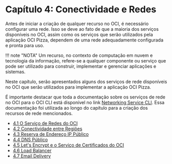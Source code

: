 # Capítulo 4: Conectividade e Redes
Antes de iniciar a criação de qualquer recurso no OCI, é necessário configurar uma rede. Isso se deve ao fato de que a maioria dos serviços disponíveis no OCI, assim como os serviços que serão utilizados pela aplicação OCI Pizza, dependem de uma rede adequadamente configurada e pronta para uso.

!!! note "NOTA"
    Um recurso, no contexto de computação em nuvem e tecnologia da informação, refere-se a qualquer componente ou serviço que pode ser utilizado para construir, implementar e gerenciar aplicações e sistemas.

Neste capítulo, serão apresentados alguns dos serviços de rede disponíveis no OCI que serão utilizados para implementar a aplicação OCI Pizza.

É importante destacar que toda a documentação sobre os serviços de rede no OCI para o OCI CLI está disponível no link [Networking Service CLI](https://docs.oracle.com/en-us/iaas/tools/oci-cli/3.50.2/oci_cli_docs/cmdref/network.html). Essa documentação foi utilizada ao longo do capítulo para a criação dos recursos de rede mencionados.

- [4.1 O Serviço de Redes do OCI](../chapter-4/network.md)
- [4.2 Conectividade entre Regiões](../chapter-4/regions-connectivity.md)
- [4.3 Reserva de Endereço IP Público](../chapter-4/reserved-public-ip.md)
- [4.4 DNS Público](../chapter-4/dns.md)
- [4.5 Let's Encrypt e o Serviço de Certificados do OCI](../chapter-4/lets-encrypt.md)
- [4.6 Load Balancer](../chapter-4/lb.md)
- [4.7 Email Delivery](../chapter-4/email-delivery.md)